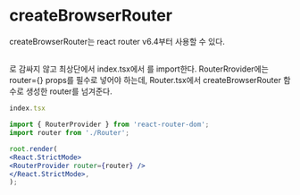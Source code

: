 # createBrowserRouter

createBrowserRouter는 react router v6.4부터 사용할 수 있다.




## <RouterRrovider />

<BrowserRout>로 감싸지 않고 최상단에서 index.tsx에서 <RouterProvider> 를 import한다.
RouterRrovider에는 router={} props를 필수로 넣어야 하는데, Router.tsx에서 createBrowserRouter 함수로 생성한 router를 넘겨준다.

```jsx 
index.tsx

import { RouterProvider } from 'react-router-dom';
import router from './Router';

root.render(
<React.StrictMode>
<RouterProvider router={router} />
</React.StrictMode>,
);
```
